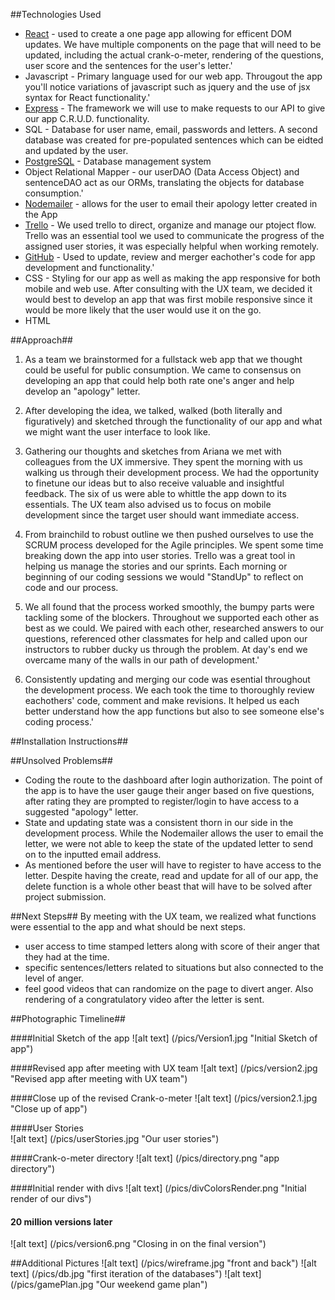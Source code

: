 ##Technologies Used
*   [React](https://facebook.github.io/react/docs/getting-started.html) - used to create a one page app allowing for efficent DOM updates. We have multiple components on the page that will need to be updated, including the actual crank-o-meter, rendering of the questions, user score and the sentences for the user's letter.'
*   Javascript - Primary language used for our web app. Througout the app you'll notice variations of javascript such as jquery and the use of jsx syntax for React functionality.'
*   [Express](http://expressjs.com/) - The framework we will use to make requests to our API to give our app C.R.U.D. functionality.
*   SQL - Database for user name, email, passwords and letters. A second database was created for pre-populated sentences which can be eidted and updated by the user.
*   [PostgreSQL](https://www.postgresql.org/docs/) - Database management system
*   Object Relational Mapper - our userDAO (Data Access Object) and sentenceDAO act as our ORMs, translating the objects for database consumption.'
*   [Nodemailer](https://nodemailer.com/) - allows for the user to email their apology letter created in the App
*   [Trello](https://trello.com/) - We used trello to direct, organize and manage our ptoject flow. Trello was an essential tool we used to communicate the progress of the assigned user stories, it was especially helpful when working remotely.
*   [GitHub](https://github.com/) - Used to update, review and merger eachother's code for app development and functionality.'
*   CSS - Styling for our app as well as making the app responsive for both mobile and web use. After consulting with the UX team, we decided it would best to develop an app that was first mobile responsive since it would be more likely that the user would use it on the go.
*   HTML


##Approach##
1. As a team we brainstormed for a fullstack web app that we thought could be useful for public consumption. We came to consensus on developing an app that could help both rate one's anger and help develop an "apology" letter.
2. After developing the idea, we talked, walked (both literally and figuratively) and sketched through the functionality of our app and what we might want the user interface to look like. 



3. Gathering our thoughts and sketches from Ariana we met with colleagues from the UX immersive. They spent the morning with us walking us through their development process. We had the opportunity to finetune our ideas but to also receive valuable and insightful feedback. The six of us were able to whittle the app down to its essentials. The UX team also advised us to focus on mobile development since the target user should want immediate access.



4. From brainchild to robust outline we then pushed ourselves to use the SCRUM process developed for the Agile principles. We spent some time breaking down the app into user stories. Trello was a great tool in helping us manage the stories and our sprints. Each morning or beginning of our coding sessions we would "StandUp" to reflect on code and our process.



5. We all found that the process worked smoothly, the bumpy parts were tackling some of the blockers. Throughout we supported each other as best as we could. We paired with each other, researched answers to our questions, referenced other classmates for help and called upon our instructors to rubber ducky us through the problem. At day's end we overcame many of the walls in our path of development.'
    


6. Consistently updating and merging our code was esential throughout the development process. We each took the time to thoroughly review eachothers' code, comment and make revisions. It helped us each better understand how the app functions but also to see someone else's coding process.'



##Installation Instructions##

##Unsolved Problems##
*   Coding the route to the dashboard after login authorization. The point of the app is to have the user gauge their anger based on five questions, after rating they are prompted to register/login to have access to a suggested "apology" letter. 
*   State and updating state was a consistent thorn in our side in the development process. While the Nodemailer allows the user to email the letter, we were not able to keep the state of the updated letter to send on to the inputted email address.
*   As mentioned before the user will have to register to have access to the letter. Despite having the create, read and update for all of our app, the delete function is a whole other beast that will have to be solved after project submission.

##Next Steps##
By meeting with the UX team, we realized what functions were essential to the app and what should be next steps.
*   user access to time stamped letters along with score of their anger that they had at the time.
*   specific sentences/letters related to situations but also connected to the level of anger. 
*   feel good videos that can randomize on the page to divert anger. Also rendering of a congratulatory video after the letter is sent.

##Photographic Timeline##

####Initial Sketch of the app
![alt text] (/pics/Version1.jpg "Initial Sketch of app")

####Revised app after meeting with UX team
![alt text] (/pics/version2.jpg "Revised app after meeting with UX team")

####Close up of the revised Crank-o-meter
![alt text] (/pics/version2.1.jpg "Close up of app")

####User Stories   
![alt text] (/pics/userStories.jpg "Our user stories")

####Crank-o-meter directory
![alt text] (/pics/directory.png "app directory")

####Initial render with divs
![alt text] (/pics/divColorsRender.png "Initial render of our divs")

#### 20 million versions later   
![alt text] (/pics/version6.png "Closing in on the final version")


##Additional Pictures
![alt text] (/pics/wireframe.jpg "front and back")
![alt text] (/pics/db.jpg "first iteration of the databases")
![alt text] (/pics/gamePlan.jpg "Our weekend game plan")

